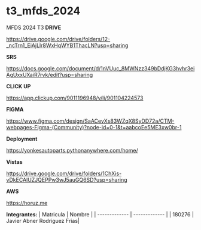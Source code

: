 # t3_mfds_2024
MFDS 2024 T3
**DRIVE**

https://drive.google.com/drive/folders/12-_ncTrn1_EiAjLlr8WxHqWYB1ThacLN?usp=sharing

**SRS**

https://docs.google.com/document/d/1nVUuc_8MWNzz349bDdjKG3hvhr3eiAgUxxUXaiR7rvk/edit?usp=sharing

**CLICK UP**

https://app.clickup.com/9011196948/v/li/901104224573

**FIGMA**

https://www.figma.com/design/SaACevXs83WZqX8SyDD72a/CTM-webpages-Figma-(Community)?node-id=0-1&t=aabcoEe5ME3xw0br-1

**Deployment**

https://yonkesautoparts.pythonanywhere.com/home/

**Vistas**

https://drive.google.com/drive/folders/1ChXis-vDkECAlUZJQEPPw3wJ5auGQ6SD?usp=sharing

**AWS**

https://horuz.me

**Integrantes:**
| Matricula  | Nombre |
| ------------- | ------------- |
| 180276 | Javier Abner Rodriguez Frias|
